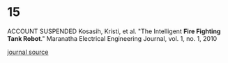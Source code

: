 # 15
ACCOUNT SUSPENDED
Kosasih, Kristi, et al. "The Intelligent **Fire Fighting Tank Robot**." Maranatha Electrical Engineering Journal, vol. 1, no. 1, 2010

[journal source](https://www.neliti.com/publications/147532/the-intelligent-fire-fighting-tank-robot#cite)
